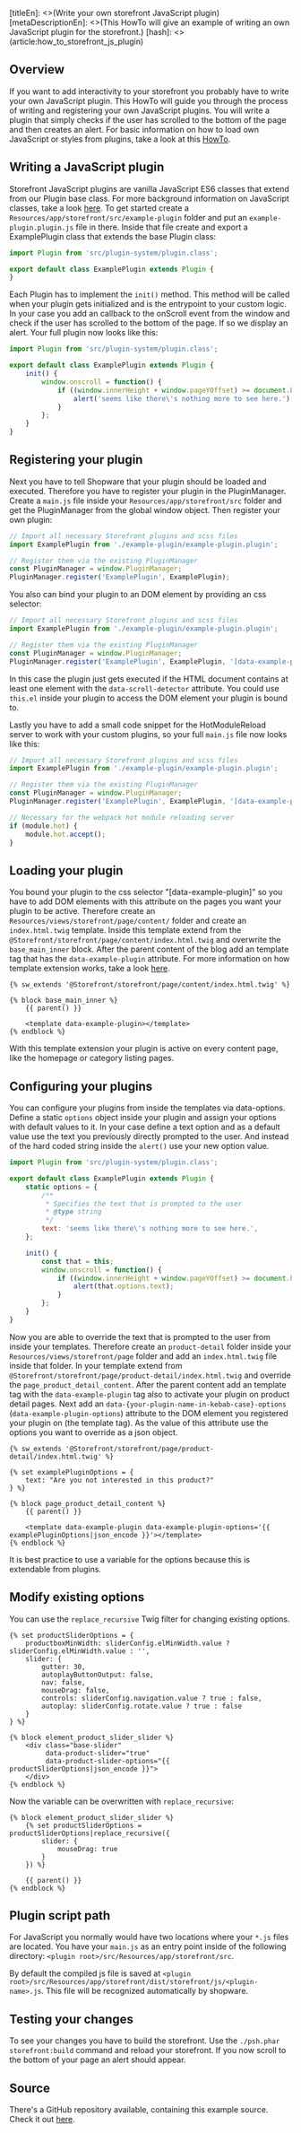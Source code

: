 [titleEn]: <>(Write your own storefront JavaScript plugin)
[metaDescriptionEn]: <>(This HowTo will give an example of writing an own JavaScript plugin for the storefront.)
[hash]: <>(article:how_to_storefront_js_plugin)

## Overview

If you want to add interactivity to your storefront you probably have to write your own JavaScript plugin.
This HowTo will guide you through the process of writing and registering your own JavaScript plugins.
You will write a plugin that simply checks if the user has scrolled to the bottom of the page and then creates an alert.
For basic information on how to load own JavaScript or styles from plugins, take a look at this [HowTo](./330-storefront-assets.md).

## Writing a JavaScript plugin

Storefront JavaScript plugins are vanilla JavaScript ES6 classes that extend from our Plugin base class.
For more background information on JavaScript classes, take a look [here](https://developer.mozilla.org/en-US/docs/Web/JavaScript/Reference/Classes).
To get started create a `Resources/app/storefront/src/example-plugin` folder and put an `example-plugin.plugin.js` file in there.
Inside that file create and export a ExamplePlugin class that extends the base Plugin class:

```js
import Plugin from 'src/plugin-system/plugin.class';

export default class ExamplePlugin extends Plugin {
}
```

Each Plugin has to implement the `init()` method. This method will be called when your plugin gets initialized and is the entrypoint to your custom logic.
In your case you add an callback to the onScroll event from the window and check if the user has scrolled to the bottom of the page. If so we display an alert.
Your full plugin now looks like this:

```js
import Plugin from 'src/plugin-system/plugin.class';

export default class ExamplePlugin extends Plugin {
    init() {
        window.onscroll = function() {
            if ((window.innerHeight + window.pageYOffset) >= document.body.offsetHeight) {
                alert('seems like there\'s nothing more to see here.');
            }
        };
    }
}
```

## Registering your plugin

Next you have to tell Shopware that your plugin should be loaded and executed. Therefore you have to register your plugin in the PluginManager.
Create a `main.js` file inside your `Resources/app/storefront/src` folder and get the PluginManager from the global window object. 
Then register your own plugin:

```js
// Import all necessary Storefront plugins and scss files
import ExamplePlugin from './example-plugin/example-plugin.plugin';

// Register them via the existing PluginManager
const PluginManager = window.PluginManager;
PluginManager.register('ExamplePlugin', ExamplePlugin);
```

You also can bind your plugin to an DOM element by providing an css selector:

 ```js
 // Import all necessary Storefront plugins and scss files
 import ExamplePlugin from './example-plugin/example-plugin.plugin';
 
 // Register them via the existing PluginManager
 const PluginManager = window.PluginManager;
 PluginManager.register('ExamplePlugin', ExamplePlugin, '[data-example-plugin]');
 ```

In this case the plugin just gets executed if the HTML document contains at least one element with the `data-scroll-detector` attribute.
You could use `this.el` inside your plugin to access the DOM element your plugin is bound to.

Lastly you have to add a small code snippet for the HotModuleReload server to work with your custom plugins, so your full `main.js` file now looks like this:

```js
// Import all necessary Storefront plugins and scss files
import ExamplePlugin from './example-plugin/example-plugin.plugin';

// Register them via the existing PluginManager
const PluginManager = window.PluginManager;
PluginManager.register('ExamplePlugin', ExamplePlugin, '[data-example-plugin]');

// Necessary for the webpack hot module reloading server
if (module.hot) {
    module.hot.accept();
}
```

## Loading your plugin

You bound your plugin to the css selector "[data-example-plugin]" so you have to add DOM elements with this attribute on the pages you want your plugin to be active.
Therefore create an `Resources/views/storefront/page/content/` folder and create an `index.html.twig` template.
Inside this template extend from the `@Storefront/storefront/page/content/index.html.twig` and overwrite the `base_main_inner` block.
After the parent content of the blog add an template tag that has the `data-example-plugin` attribute.
For more information on how template extension works, take a look [here](./250-extending-storefront-block.md).

```twig
{% sw_extends '@Storefront/storefront/page/content/index.html.twig' %}

{% block base_main_inner %}
    {{ parent() }}

    <template data-example-plugin></template>
{% endblock %}
```

With this template extension your plugin is active on every content page, like the homepage or category listing pages.

## Configuring your plugins

You can configure your plugins from inside the templates via data-options.
Define a static `options` object inside your plugin and assign your options with default values to it.
In your case define a text option and as a default value use the text you previously directly prompted to the user.
And instead of the hard coded string inside the `alert()` use your new option value.

```js
import Plugin from 'src/plugin-system/plugin.class';

export default class ExamplePlugin extends Plugin {
    static options = {
        /**
         * Specifies the text that is prompted to the user
         * @type string
         */
        text: 'seems like there\'s nothing more to see here.',
    };

    init() {
        const that = this;
        window.onscroll = function() {
            if ((window.innerHeight + window.pageYOffset) >= document.body.offsetHeight) {
                alert(that.options.text);
            }
        };
    }
}
```

Now you are able to override the text that is prompted to the user from inside your templates.
Therefore create an `product-detail` folder inside your `Resources/views/storefront/page` folder and add an `index.html.twig` file inside that folder.
In your template extend from `@Storefront/storefront/page/product-detail/index.html.twig` and override the `page_product_detail_content`.
After the parent content add an template tag with the `data-example-plugin` tag also to activate your plugin on product detail pages.
Next add an `data-{your-plugin-name-in-kebab-case}-options` (`data-example-plugin-options`) attribute to the DOM element you registered your plugin on (the template tag).
As the value of this attribute use the options you want to override as a json object.

```twig
{% sw_extends '@Storefront/storefront/page/product-detail/index.html.twig' %}

{% set examplePluginOptions = {
    text: "Are you not interested in this product?"
} %}

{% block page_product_detail_content %}
    {{ parent() }}

    <template data-example-plugin data-example-plugin-options='{{ examplePluginOptions|json_encode }}'></template>
{% endblock %}
```

It is best practice to use a variable for the options because this is extendable from plugins.

## Modify existing options

You can use the `replace_recursive` Twig filter for changing existing options.

```twig
{% set productSliderOptions = {
    productboxMinWidth: sliderConfig.elMinWidth.value ? sliderConfig.elMinWidth.value : '',
    slider: {
        gutter: 30,
        autoplayButtonOutput: false,
        nav: false,
        mouseDrag: false,
        controls: sliderConfig.navigation.value ? true : false,
        autoplay: sliderConfig.rotate.value ? true : false
    }
} %}

{% block element_product_slider_slider %}
    <div class="base-slider"
         data-product-slider="true"
         data-product-slider-options="{{ productSliderOptions|json_encode }}">
    </div>
{% endblock %}
```

Now the variable can be overwritten with `replace_recursive`:

```twig
{% block element_product_slider_slider %}
    {% set productSliderOptions = productSliderOptions|replace_recursive({
        slider: {
            mouseDrag: true
        }
    }) %}

    {{ parent() }}
{% endblock %}
```

## Plugin script path

For JavaScript you normally would have two locations where your `*.js` files are located.
You have your `main.js` as an entry point inside of the following directory: `<plugin root>/src/Resources/app/storefront/src`.

By default the compiled js file is saved at
`<plugin root>/src/Resources/app/storefront/dist/storefront/js/<plugin-name>.js`.
This file will be recognized automatically by shopware.


## Testing your changes

To see your changes you have to build the storefront. Use the `./psh.phar storefront:build` command and reload your storefront.
If you now scroll to the bottom of your page an alert should appear.

## Source

There's a GitHub repository available, containing this example source.
Check it out [here](https://github.com/shopware/swag-docs-js-plugin).
